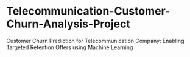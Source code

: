 # Telecommunication-Customer-Churn-Analysis-Project
Customer Churn Prediction for Telecommunication Company: Enabling Targeted Retention Offers using Machine Learning
